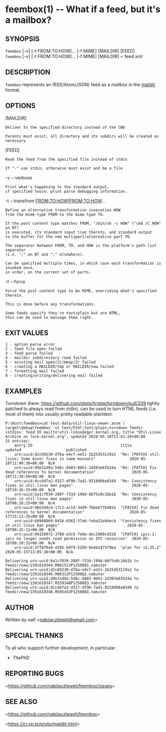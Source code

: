 feembox(1) -- What if a feed, but it's a mailbox?
=================================================

## SYNOPSIS

`feembox` [-v] [-t FROM:TO:HOW]... [-f MIME] [MAILDIR] [FEED]<br />
`feembox` [-v] [-t FROM:TO:HOW]... [-f MIME] [MAILDIR] < feed.xml

## DESCRIPTION

`feembox` represents an (RSS/Atom/JSON) feed as a mailbox in the [maildir](https://cr.yp.to/proto/maildir.html) format.

## OPTIONS

  [MAILDIR]

    Deliver to the specified directory instead of the CWD

    Parents must exist, all directory and its subdirs will be created as necessary

  [FEED]

    Read the feed from the specified file instead of stdin

    If "-" use stdin, otherwise must exist and be a file

  -v --verbose

    Print what's happening to the standard output,
    if specified twice: print parse debugging information.

  -t --transfrom <FROM:TO:HOW|FROM;TO;HOW>...

    Define an alternative transformation invocation HOW
    from the mime-type FROM to the mime-type TO.

    If the post content type matches FROM, "/bin/sh -c HOW" ("cmd /C HOW" on NT)
    is executed, its standard input tied thereto, and standard output
    to the buffer for the new multipart/alternative part TO.

    The separator between FROM, TO, and HOW is the platform's path list separator
    (i.e. ";" on NT and ":" elsewhere).

    Can be specified multiple times, in which case each transformation is invoked once,
    in order, on the current set of parts.

  -f --force <MIME>

    Force the post content type to be MIME, overriding what's specified therein.

    This is done before any transformations.

    Some feeds specify they're text/plain but are HTML,
    this can be used to massage them right.

## EXIT VALUES

    1 - option parse error
    2 - feed file open failed
    3 - feed parse failed
    4 - maildir subdirectory read failed
    5 - existing mail open(2)/mmap(2) failed
    6 - creating a MAILDIR/tmp or MAILDIR/new failed
    7 - formatting mail failed
    8 - creating/writing/delivering mail failed

## EXAMPLES

  Turndown (here: https://github.com/domchristie/turndown/pull/209 lightly patched to always read from stdin),
  can be used to turn HTML feeds (i.e. most of them) into usually pretty readable plaintext:

    P:\Rust\feembox>cat test-data/util-linux-newer.atom | target\debug\feembox -vt text/html;text/plain;turndown feedir
    <stdin>: feed ID mailto:util-linux@vger.kernel.org, title "Util-Linux Archive on lore.kernel.org", updated 2020-05-18T11:41:20+00:00
    25 entries:
        entry ID                                       title                                                                    updated                    published
        urn:uuid:d2c69230-d7ba-e4cf-ee51-2b25d53119a1  "Re: [PATCH] util-linux: Some minor fixes in some manuals"               2020-05-18T11:40:38+00:00  N/A
        urn:uuid:d9e31d9a-5d6c-8403-9661-2d303e6fb24a  "Re: [PATCH] Fix dead references to kernel documentation"                2020-05-18T11:39:59+00:00  N/A
        urn:uuid:dccd47a2-d327-df9b-7ad1-9218d08a8349  "Re: Consistency fixes in util-linux man pages"                          2020-05-18T10:36:15+00:00  N/A
        urn:uuid:ba1cf039-280f-f33d-199d-86f5a9c1bb1b  "Re: Consistency fixes in util-linux man pages"                          2020-05-18T08:28:25+00:00  N/A
        urn:uuid:98e3d4cd-17c1-ac1d-3dd9-7bbe87f6402e  "[PATCH] Fix dead references to kernel documentation"                    2020-05-17T15:13:35+00:00  N/A
        urn:uuid:68946069-8d16-0362-57e6-feba21ebbecb  "Consistency fixes in util-linux man pages"                              2020-05-16T08:25:11+00:00  N/A
        urn:uuid:94158972-3786-e3c6-7e0a-dec2988cd32b  "[PATCH] ipcs.1: ipcs no longer needs read permission on IPC resources"  2020-05-16T08:10:32+00:00  N/A
        urn:uuid:37f8f0a9-d285-b8f9-5269-6eeb2475f9ba  "plan for v2.35.2"                                                       2020-05-15T13:05:16+00:00  N/A

    Delivering urn:uuid:ba1cf039-280f-f33d-199d-86f5a9c1bb1b to feedir/new/1591610344.M981513P12500Q1.nabuter
    Delivering urn:uuid:d2c69230-d7ba-e4cf-ee51-2b25d53119a1 to feedir/new/1591610346.M86312P12500Q2.nabuter
    Delivering urn:uuid:d9e31d9a-5d6c-8403-9661-2d303e6fb24a to feedir/new/1591610347.M339148P12500Q3.nabuter
    Delivering urn:uuid:dccd47a2-d327-df9b-7ad1-9218d08a8349 to feedir/new/1591610348.M505433P12500Q4.nabuter

## AUTHOR

Written by наб &lt;<nabijaczleweli@gmail.com>&gt;

## SPECIAL THANKS

To all who support further development, in particular:

  * ThePhD

## REPORTING BUGS

&lt;<https://github.com/nabijaczleweli/feembox/issues>&gt;

## SEE ALSO

&lt;<https://github.com/nabijaczleweli/feembox>&gt;

&lt;<https://cr.yp.to/proto/maildir.html>&gt;
